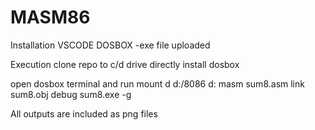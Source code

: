 # MASM86

Installation
VSCODE
DOSBOX -exe file uploaded

Execution
clone repo to c/d drive directly
install dosbox

open dosbox terminal and run
mount d d:/8086
d:
masm sum8.asm
link sum8.obj
debug sum8.exe
-g

All outputs are included as png files
